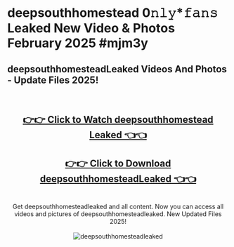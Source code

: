 # deepsouthhomestead 0𝚗𝚕𝚢*𝚏𝚊𝚗𝚜 Leaked New Video & Photos February 2025 #mjm3y

<h2>deepsouthhomesteadLeaked Videos And Photos - Update Files 2025!</h2>
<br>
<div align="center">
<h2><a href="https://mediaupload.pro?title=deepsouthhomestead&ref=11F" rel="nofollow">👉👉 Click to Watch deepsouthhomestead Leaked 👈👈</a></h2>
<h2><a href="https://mediaupload.pro?title=deepsouthhomestead&ref=11F" rel="nofollow">👉👉 Click to Download deepsouthhomesteadLeaked 👈👈</a></h2>
<br>
Get deepsouthhomesteadleaked and all content. Now you can access all videos and pictures of deepsouthhomesteadleaked. New Updated Files 2025!
<br>
<br>
<a href="https://mediaupload.pro?title=deepsouthhomestead&ref=11F" rel="nofollow" data-target="animated-image.originalLink"><img src="https://i.ibb.co/Gkj2r4b/banner.png" alt="deepsouthhomesteadleaked" style="max-width: 100%; display: inline-block;" data-target="animated-image.originalImage"></a>
</div>
<br>

